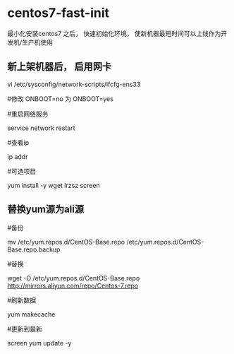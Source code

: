 # centos7-fast-init
最小化安装centos7 之后， 快速初始化环境， 使新机器最短时间可以上线作为开发机/生产机使用


## 新上架机器后， 启用网卡

vi /etc/sysconfig/network-scripts/ifcfg-ens33


#修改 ONBOOT=no  为 ONBOOT=yes

#重启网络服务

service network restart

#查看ip

ip addr



#可选项目

yum install -y wget lrzsz screen

## 替换yum源为ali源

#备份

mv /etc/yum.repos.d/CentOS-Base.repo /etc/yum.repos.d/CentOS-Base.repo.backup

#替换

wget -O /etc/yum.repos.d/CentOS-Base.repo http://mirrors.aliyun.com/repo/Centos-7.repo

#刷新数据

yum makecache

#更新到最新

screen yum update -y

